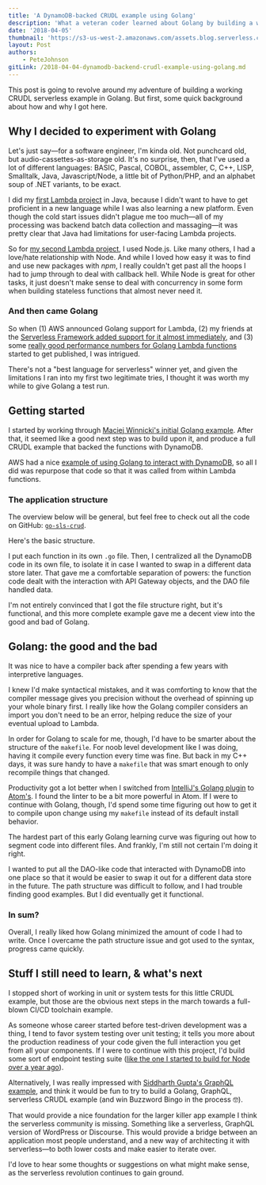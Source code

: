 ```yaml
---
title: 'A DynamoDB-backed CRUDL example using Golang'
description: 'What a veteran coder learned about Golang by building a working CRUDL serverless example.'
date: '2018-04-05'
thumbnail: 'https://s3-us-west-2.amazonaws.com/assets.blog.serverless.com/Golang/golang-logo.png'
layout: Post
authors:
    - PeteJohnson
gitLink: /2018-04-04-dynamodb-backend-crudl-example-using-golang.md
---
```


This post is going to revolve around my adventure of building a working CRUDL serverless example in Golang. But first, some quick background about how and why I got here.

## Why I decided to experiment with Golang

Let's just say—for a software engineer, I'm kinda old. Not punchcard old, but audio-cassettes-as-storage old. It's no surprise, then, that I've used a lot of different languages: BASIC, Pascal, COBOL, assembler, C, C++, LISP, Smalltalk, Java, Javascript/Node, a little bit of Python/PHP, and an alphabet soup of .NET variants, to be exact.

I did my [first Lambda project](https://fmlnerd.com/2016/08/16/30k-page-views-for-0-21-a-serverless-story/) in Java, because I didn't want to have to get proficient in a new language while I was also learning a new platform. Even though the cold start issues didn't plague me too much—all of my processing was backend batch data collection and massaging—it was pretty clear that Java had limitations for user-facing Lambda projects.

So for [my second Lambda project](http://functionrouter.com/), I used Node.js. Like many others, I had a love/hate relationship with Node. And while I loved how easy it was to find and use new packages with _npm_, I really couldn't get past all the hoops I had to jump through to deal with callback hell. While Node is great for other tasks, it just doesn't make sense to deal with concurrency in some form when building stateless functions that almost never need it.

### And then came Golang

So when (1) AWS announced Golang support for Lambda, (2) my friends at the [Serverless Framework added support for it almost immediately](https://serverless.com/blog/framework-example-golang-lambda-support/), and (3) some [really good performance numbers for Golang Lambda functions](https://hackernoon.com/aws-lambda-go-vs-node-js-performance-benchmark-1c8898341982) started to get published, I was intrigued.

There's not a "best language for serverless" winner yet, and given the limitations I ran into my first two legitimate tries, I thought it was worth my while to give Golang a test run.

## Getting started

I started by working through [Maciej Winnicki's initial Golang example](https://serverless.com/blog/framework-example-golang-lambda-support/). After that, it seemed like a good next step was to build upon it, and produce a full CRUDL example that backed the functions with DynamoDB.

AWS had a nice [example of using Golang to interact with DynamoDB](https://github.com/awsdocs/aws-doc-sdk-examples/tree/master/go/example_code/dynamodb), so all I did was repurpose that code so that it was called from within Lambda functions.

### The application structure

The overview below will be general, but feel free to check out all the code on GitHub: [`go-sls-crud`](https://github.com/nerdguru/go-sls-crud).

Here's the basic structure.

I put each function in its own `.go` file. Then, I centralized all the DynamoDB code in its own file, to isolate it in case I wanted to swap in a different data store later. That gave me a comfortable separation of powers: the function code dealt with the interaction with API Gateway objects, and the DAO file handled data.

I'm not entirely convinced that I got the file structure right, but it's functional, and this more complete example gave me a decent view into the good and bad of Golang.

## Golang: the good and the bad

It was nice to have a compiler back after spending a few years with interpretive languages.

I knew I'd make syntactical mistakes, and it was comforting to know that the compiler message gives you precision without the overhead of spinning up your whole binary first. I really like how the Golang compiler considers an import you don't need to be an error, helping reduce the size of your eventual upload to Lambda.

In order for Golang to scale for me, though, I'd have to be smarter about the structure of the `makefile`.  For noob level development like I was doing, having it compile every function every time was fine. But back in my C++ days, it was sure handy to have a `makefile` that was smart enough to only recompile things that changed.

Productivity got a lot better when I switched from [IntelliJ's Golang plugin](https://plugins.jetbrains.com/plugin/5047-go-language-golang-org-support-plugin) to [Atom's](https://atom.io/packages/go-plus). I found the linter to be a bit more powerful in Atom. If I were to continue with Golang, though, I'd spend some time figuring out how to get it to compile upon change using my `makefile` instead of its default install behavior.

The hardest part of this early Golang learning curve was figuring out how to segment code into different files. And frankly, I'm still not certain I'm doing it right.

I wanted to put all the DAO-like code that interacted with DynamoDB into one place so that it would be easier to swap it out for a different data store in the future. The path structure was difficult to follow, and I had trouble finding good examples. But I did eventually get it functional.

### In sum?

Overall, I really liked how Golang minimized the amount of code I had to write. Once I overcame the path structure issue and got used to the syntax, progress came quickly.

## Stuff I still need to learn, & what's next

I stopped short of working in unit or system tests for this little CRUDL example, but those are the obvious next steps in the march towards a full-blown CI/CD toolchain example.

As someone whose career started before test-driven development was a thing, I tend to favor system testing over unit testing; it tells you more about the production readiness of your code given the full interaction you get from all your components. If I were to continue with this project, I'd build some sort of endpoint testing suite ([like the one I started to build for Node over a year ago](https://serverless.com/blog/cicd-for-serverless-part-1/)).

Alternatively, I was really impressed with [Siddharth Gupta's GraphQL example](https://serverless.com/blog/running-scalable-reliable-graphql-endpoint-with-serverless/), and think it would be fun to try to build a Golang, GraphQL, serverless CRUDL example (and win Buzzword Bingo in the process 🤓).

That would provide a nice foundation for the larger killer app example I think the serverless community is missing. Something like a serverless, GraphQL version of WordPress or Discourse. This would provide a bridge between an application most people understand, and a new way of architecting it with serverless—to both lower costs and make easier to iterate over.

I'd love to hear some thoughts or suggestions on what might make sense, as the serverless revolution continues to gain ground.
